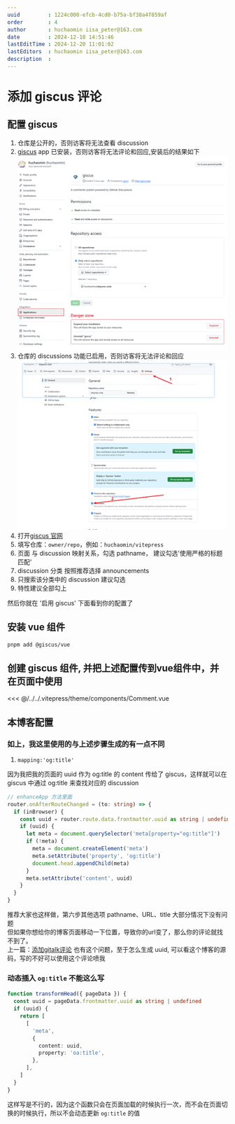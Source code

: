 ```yaml
---
uuid         : 1224c000-efcb-4cd0-b75a-bf38a4f859af
order        : 4
author       : huchaomin iisa_peter@163.com
date         : 2024-12-18 14:51:46
lastEditTime : 2024-12-20 11:01:02
lastEditors  : huchaomin iisa_peter@163.com
description  :
---
```


# 添加 giscus 评论

## 配置 giscus

1. 仓库是公开的，否则访客将无法查看 discussion
2. [giscus](https://github.com/apps/giscus) app 已安装，否则访客将无法评论和回应,安装后的结果如下
  ![giscus安装结果](./giscus安装结果.png)
3. 仓库的 discussions 功能已启用，否则访客将无法评论和回应
  ![discussions功能已启用](./discussions功能已启用.png)
4. 打开[giscus 官网](https://giscus.app/zh-CN)
5. 填写仓库：`owner/repo`，例如：`huchaomin/vitepress`
6. 页面 与 discussion 映射关系，勾选 pathname， 建议勾选'使用严格的标题匹配'
7. discussion 分类 按照推荐选择 announcements
8. 只搜索该分类中的 discussion 建议勾选
9. 特性建议全部勾上

然后你就在 '启用 giscus' 下面看到你的配置了

## 安装 vue 组件

```bash
pnpm add @giscus/vue
```

## 创建 giscus 组件, 并把上述配置传到vue组件中，并在页面中使用

<<< @/../../.vitepress/theme/components/Comment.vue

## 本博客配置

### 如上，我这里使用的与上述步骤生成的有一点不同

1. `mapping:'og:title'`

因为我把我的页面的 uuid 作为 og:title 的 content 传给了 giscus，这样就可以在 giscus 中通过 og:title 来查找对应的 discussion

```ts
// enhanceApp 方法里面
router.onAfterRouteChanged = (to: string) => {
  if (inBrowser) {
    const uuid = router.route.data.frontmatter.uuid as string | undefined
    if (uuid) {
      let meta = document.querySelector('meta[property="og:title"]')
      if (!meta) {
        meta = document.createElement('meta')
        meta.setAttribute('property', 'og:title')
        document.head.appendChild(meta)
      }
      meta.setAttribute('content', uuid)
    }
  }
}
```

推荐大家也这样做，第六步其他选项 pathname、URL、title 大部分情况下没有问题<br>
但如果你想给你的博客页面移动一下位置，导致你的url变了，那么你的评论就找不到了。 <br>
上一篇：[添加gitalk评论](../添加gitalk评论/index.md) 也有这个问题，至于怎么生成 uuid, 可以看这个博客的源码，写的不好可以使用这个评论喷我

### 动态插入 `og:title` 不能这么写

```ts
function transformHead({ pageData }) {
  const uuid = pageData.frontmatter.uuid as string | undefined
  if (uuid) {
    return [
      [
        'meta',
        {
          content: uuid,
          property: 'oa:title',
        },
      ],
    ]
  }
}
```

这样写是不行的，因为这个函数只会在页面加载的时候执行一次，而不会在页面切换的时候执行，所以不会动态更新 `og:title` 的值
